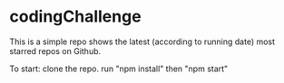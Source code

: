# codingChallenge
This is a simple repo shows the latest (according to running date) most starred repos on Github.

To start:
clone the repo.
run "npm install"
then "npm start"
